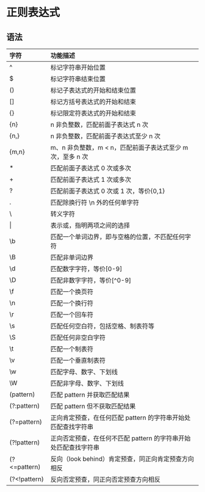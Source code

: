 # 正则表达式  

## 语法  

| 字符 | 功能描述 |
| :-- | :-- |
|  ^  | 标记字符串开始位置 |
|  $  | 标记字符串结束位置 |
|  () | 标记子表达式的开始和结束位置 |
|  [] | 标记方括号表达式的开始和结束 |
|  {} | 标记限定符表达式的开始和结束 |
| {n} | n 非负整数，匹配前面子表达式 n 次 |
| {n,}| n 非负整数，匹配前面子表达式至少 n 次 |
|{m,n}| m、n 非负整数，m < n，匹配前面子表达式至少 m 次，至多 n 次 |
|  *  | 匹配前面子表达式 0 次或多次 |
|  +  | 匹配前面子表达式 1 次或多次 |
|  ?  | 匹配前面子表达式 0 次或 1 次，等价{0,1} |
|  .  | 匹配除换行符 \n 外的任何单字符 |
|  \  | 转义字符 |
| \|  | 表示或，指明两项之间的选择 |
| \b  | 匹配一个单词边界，即与空格的位置，不匹配任何字符 |
| \B  | 匹配非单词边界 |
| \d  | 匹配数字字符，等价[0-9] |
| \D  | 匹配非数字字符，等价[^0-9] |
| \f  | 匹配一个换页符 |
| \n  | 匹配一个换行符 |
| \r  | 匹配一个回车符 |
| \s  | 匹配任何空白符，包括空格、制表符等 |
| \S  | 匹配任何非空白字符 |
| \t  | 匹配一个制表符 |
| \v  | 匹配一个垂直制表符 |
| \w  | 匹配字母、数字、下划线 |
| \W  | 匹配非字母、数字、下划线 |
|  (pattern)  | 匹配 pattern 并获取匹配结果 |
| (?:pattern) | 匹配 pattern 但不获取匹配结果 |
| (?=pattern) | 正向肯定预查，在任何匹配 pattern 的字符串开始处匹配查找字符串 |
| (?!pattern) | 正向否定预查，在任何不匹配 pattern 的字符串开始处匹配查找字符串 |
| (?<=pattern)| 反向（look behind）肯定预查，同正向肯定预查方向相反 |
| (?<!pattern)| 反向否定预查，同正向否定预查方向相反 |